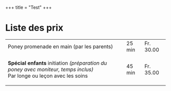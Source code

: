 +++
title = "Test"
+++

# Liste des prix

<table>
<tr>
<td>Poney promenade en main (par les parents)</td><td>25 min</td><td>Fr. 30.00</td>
</tr>
<tr>
<td>

**Spécial enfants** initiation _(préparation du poney avec moniteur, temps inclus)_<br/>
Par longe ou leçon avec les soins

</td><td>45 min</td><td>Fr. 35.00</td>
</tr>

</table>
